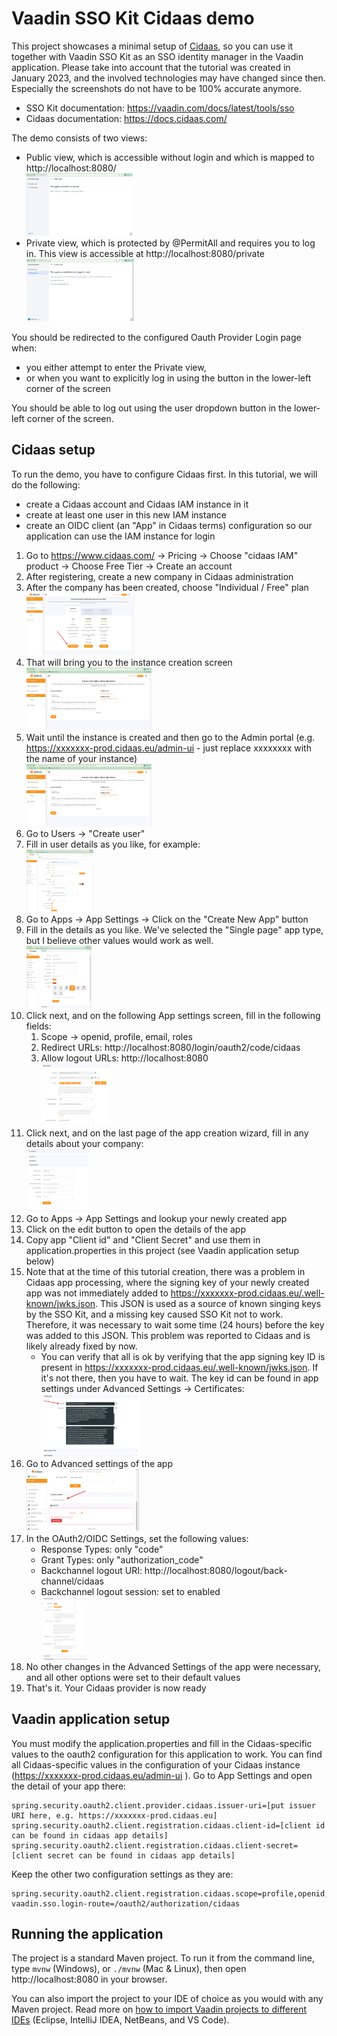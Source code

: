 # Vaadin SSO Kit Cidaas demo

This project showcases a minimal setup of [Cidaas](https://www.cidaas.com/), so you can use it together with Vaadin SSO Kit as an SSO identity manager in the Vaadin
application. Please take into account that the tutorial was created in January 2023, and the involved technologies may have changed since then. Especially the
screenshots do not have to be 100% accurate anymore.
 
* SSO Kit documentation: https://vaadin.com/docs/latest/tools/sso
* Cidaas documentation: https://docs.cidaas.com/

The demo consists of two views:

* Public view, which is accessible without login and which is mapped to http://localhost:8080/  
  [<img height="100px" src="tutorial/public.png?raw=true"/>](tutorial/public.png?raw=true)
* Private view, which is protected by @PermitAll and requires you to log in. This view is accessible at http://localhost:8080/private  
  [<img height="100px" src=".\tutorial\private.png"/>](.\tutorial\private.png)

You should be redirected to the configured Oauth Provider Login page when:
* you either attempt to enter the Private view, 
* or when you want to explicitly log in using the button in the lower-left corner of the screen

You should be able to log out using the user dropdown button in the lower-left corner of the screen.

## Cidaas setup

To run the demo, you have to configure Cidaas first. In this tutorial, we will do the following:

- create a Cidaas account and Cidaas IAM instance in it
- create at least one user in this new IAM instance
- create an OIDC client (an "App" in Cidaas terms) configuration so our application can use the IAM instance for login

1. Go to https://www.cidaas.com/ → Pricing → Choose "cidaas IAM" product → Choose Free Tier → Create an account
2. After registering, create a new company in Cidaas administration
3. After the company has been created, choose "Individual / Free" plan  
   [<img height="100px" src=".\tutorial\plan.png"/>](.\tutorial\plan.png)
4. That will bring you to the instance creation screen  
   [<img height="100px" src=".\tutorial\instance.png"/>](.\tutorial\instance.png)
5. Wait until the instance is created and then go to the Admin portal (e.g. https://xxxxxxx-prod.cidaas.eu/admin-ui - just replace xxxxxxxx with the name of your instance)  
   [<img height="100px" src=".\tutorial\instance.png"/>](.\tutorial\dashboard.png)
6. Go to Users → "Create user"
7. Fill in user details as you like, for example:  
       [<img height="100px" src=".\tutorial\user.png"/>](.\tutorial\user.png)
8. Go to Apps → App Settings → Click on the "Create New App" button
9. Fill in the details as you like. We've selected the "Single page" app type, but I believe other values would work as well.  
   [<img height="100px" src=".\tutorial\appcreation.png"/>](.\tutorial\appcreation.png)
10. Click next, and on the following App settings screen, fill in the following fields:
    1. Scope → openid, profile, email, roles
    2. Redirect URLs: http://localhost:8080/login/oauth2/code/cidaas
    3. Allow logout URLs: http://localhost:8080  
       [<img height="100px" src=".\tutorial\appsettings.png"/>](.\tutorial\appsettings.png)
11. Click next, and on the last page of the app creation wizard, fill in any details about your company:  
    [<img height="100px" src=".\tutorial\appcompany.png"/>](.\tutorial\appcompany.png)
12. Go to Apps → App Settings and lookup your newly created app
13. Click on the edit button to open the details of the app
14. Copy app "Client id" and "Client Secret" and use them in application.properties in this project (see Vaadin application setup below)
15. Note that at the time of this tutorial creation, there was a problem in Cidaas app processing, where the signing key of your newly created app was not immediately added to https://xxxxxxx-prod.cidaas.eu/.well-known/jwks.json. This JSON is used as a source of known singing keys by the SSO Kit, and a missing key caused SSO Kit not to work. Therefore, it was necessary to wait some time (24 hours) before the key was added to this JSON. This problem was reported to Cidaas and is likely already fixed by now.
    * You can verify that all is ok by verifying that the app signing key ID is present in https://xxxxxxx-prod.cidaas.eu/.well-known/jwks.json. If it's not there, then you have to wait. The key id can be found in app settings under Advanced Settings -> Certificates:  
    [<img height="100px" src=".\tutorial\kid.png"/>](.\tutorial\kid.png)  
16. Go to Advanced settings of the app   
    [<img height="100px" src=".\tutorial\advanced.png"/>](.\tutorial\advanced.png)
17. In the OAuth2/OIDC Settings, set the following values:
    * Response Types: only "code"
    * Grant Types: only "authorization_code"
    * Backchannel logout URI: http://localhost:8080/logout/back-channel/cidaas
    * Backchannel logout session: set to enabled  
    [<img height="100px" src=".\tutorial\oauthoidc.png"/>](.\tutorial\oauthoidc.png)
18. No other changes in the Advanced Settings of the app were necessary, and all other options were set to their default values
19. That's it. Your Cidaas provider is now ready 

## Vaadin application setup

You must modify the application.properties and fill in the Cidaas-specific values to the oauth2 configuration for this application to work.
You can find all Cidaas-specific values in the configuration of your Cidaas instance (https://xxxxxxx-prod.cidaas.eu/admin-ui ). Go to App Settings and open the detail of your app there:   
```properties
spring.security.oauth2.client.provider.cidaas.issuer-uri=[put issuer URI here, e.g. https://xxxxxxx-prod.cidaas.eu]
spring.security.oauth2.client.registration.cidaas.client-id=[client id can be found in cidaas app details]
spring.security.oauth2.client.registration.cidaas.client-secret=[client secret can be found in cidaas app details]
```

Keep the other two configuration settings as they are:
```properties
spring.security.oauth2.client.registration.cidaas.scope=profile,openid,email,roles
vaadin.sso.login-route=/oauth2/authorization/cidaas
```

## Running the application

The project is a standard Maven project. To run it from the command line,
type `mvnw` (Windows), or `./mvnw` (Mac & Linux), then open
http://localhost:8080 in your browser.

You can also import the project to your IDE of choice as you would with any
Maven project. Read more on [how to import Vaadin projects to different
IDEs](https://vaadin.com/docs/latest/guide/step-by-step/importing) (Eclipse, IntelliJ IDEA, NetBeans, and VS Code).

